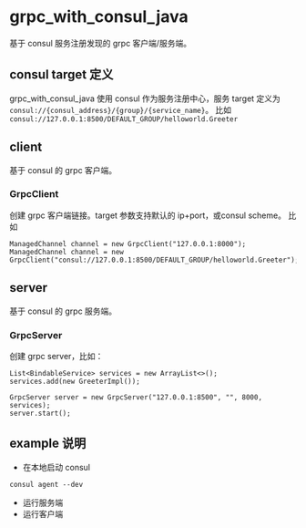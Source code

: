 # grpc_with_consul_java

基于 consul 服务注册发现的 grpc 客户端/服务端。

## consul target 定义

grpc_with_consul_java 使用 consul 作为服务注册中心，服务 target 定义为 `consul://{consul_address}/{group}/{service_name}`。 比如 `consul://127.0.0.1:8500/DEFAULT_GROUP/helloworld.Greeter`

## client

基于 consul 的 grpc 客户端。

### GrpcClient

创建 grpc 客户端链接。target 参数支持默认的 ip+port，或consul scheme。 比如

```
ManagedChannel channel = new GrpcClient("127.0.0.1:8000");
ManagedChannel channel = new GrpcClient("consul://127.0.0.1:8500/DEFAULT_GROUP/helloworld.Greeter");
```

## server

基于 consul 的 grpc 服务端。

### GrpcServer

创建 grpc server，比如：

```
List<BindableService> services = new ArrayList<>();
services.add(new GreeterImpl());

GrpcServer server = new GrpcServer("127.0.0.1:8500", "", 8000, services);
server.start();
```

## example 说明

- 在本地启动 consul

```shell
consul agent --dev
```

- 运行服务端
- 运行客户端
